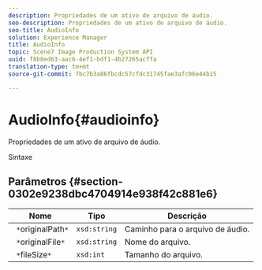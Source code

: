 ```yaml
---
description: Propriedades de um ativo de arquivo de áudio.
seo-description: Propriedades de um ativo de arquivo de áudio.
seo-title: AudioInfo
solution: Experience Manager
title: AudioInfo
topic: Scene7 Image Production System API
uuid: f8b8ed63-aac6-4ef1-bdf1-4b27265acffa
translation-type: tm+mt
source-git-commit: 7bc7b3a86fbcdc57cfdc31745fae3afc06e44b15

---
```



# AudioInfo{#audioinfo}

Propriedades de um ativo de arquivo de áudio.

Sintaxe

## Parâmetros {#section-0302e9238dbc4704914e938f42c881e6}

| Nome | Tipo | Descrição |
|---|---|---|
| ` *`originalPath`*` | `xsd:string` | Caminho para o arquivo de áudio. |
| ` *`originalFile`*` | `xsd:string` | Nome do arquivo. |
| ` *`fileSize`*` | `xsd:int` | Tamanho do arquivo. |

